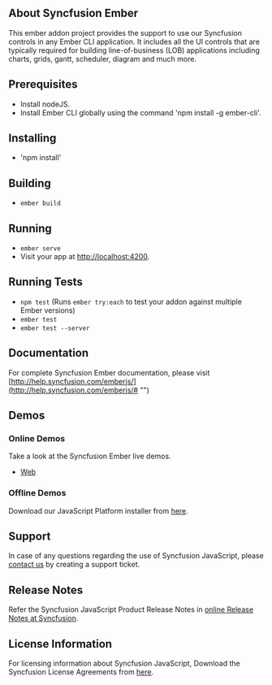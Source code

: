 ## About Syncfusion Ember

This ember addon project provides the support to use our Syncfusion controls in any Ember CLI application. It includes all the UI controls that are typically required for building line-of-business (LOB) applications including charts, grids, gantt, scheduler, diagram and much more.

## Prerequisites

* Install nodeJS.
* Install Ember CLI globally using the command 'npm install -g ember-cli'.

## Installing

* 'npm install'

## Building

* `ember build`

## Running

* `ember serve`
* Visit your app at [http://localhost:4200](http://localhost:4200).

## Running Tests

* `npm test` (Runs `ember try:each` to test your addon against multiple Ember versions)
* `ember test`
* `ember test --server`

## Documentation

For complete Syncfusion Ember documentation, please visit [http://help.syncfusion.com/emberjs/](http://help.syncfusion.com/emberjs/# "")

## Demos

### Online Demos

Take a look at the Syncfusion Ember live demos.

* [Web](http://emberjq.syncfusion.com)

### Offline Demos

Download our JavaScript Platform installer from [here](https://www.syncfusion.com/downloads/javascript/).

## Support

In case of any questions regarding the use of Syncfusion JavaScript, please [contact us](http://www.syncfusion.com/support/# "") by creating a support ticket.

## Release Notes

Refer the Syncfusion JavaScript Product Release Notes in [online Release Notes at Syncfusion](http://help.syncfusion.com/emberjs/release-notes/16.3.0.17 "").

## License Information

For licensing information about Syncfusion JavaScript, Download the Syncfusion License Agreements from [here](https://www.syncfusion.com/content/downloads/syncfusion_license.pdf).
